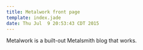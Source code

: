 ```yaml
---
title: Metalwork front page
template: index.jade
date: Thu Jul  9 20:53:43 CDT 2015
---
```


Metalwork is a built-out Metalsmith blog that works.


